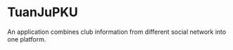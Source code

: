 # TuanJuPKU

An application combines club information from different social network into one platform.
